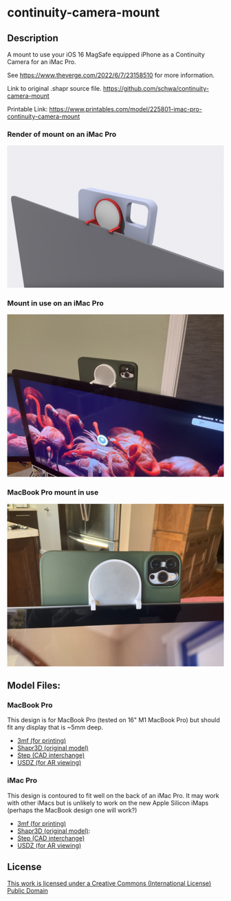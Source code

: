 # continuity-camera-mount

## Description

A mount to use your iOS 16 MagSafe equipped iPhone as a Continuity Camera for an iMac Pro.

See https://www.theverge.com/2022/6/7/23158510 for more information.

Link to original .shapr source file. https://github.com/schwa/continuity-camera-mount

Printable Link: https://www.printables.com/model/225801-imac-pro-continuity-camera-mount

### Render of mount on an iMac Pro

![iMac Pro Render](Images/IMG_0018.PNG)

### Mount in use on an iMac Pro

![iMac Pro In-Use](Images/IMG_0014.jpeg)

### MacBook Pro mount in use

![Macbook Pro In Usse](Images/IMG_0019.jpeg)

## Model Files:

### MacBook Pro

This design is for MacBook Pro (tested on 16" M1 MacBook Pro) but should fit any display that is ~5mm deep.

* [3mf (for printing)](Models/MacBook%20Pro%20Coherence%20Camera%20Mount.3mf)
* [Shapr3D (original model)](Models/MacBook%20Pro%20Coherence%20Camera%20Mount.shapr)
* [Step (CAD interchange)](Models/MacBook%20Pro%20Coherence%20Camera%20Mount.step)
* [USDZ (for AR viewing)](Models/MacBook%20Pro%20Coherence%20Camera%20Mount.usdz)

### iMac Pro

This design is contoured to fit well on the back of an iMac Pro. It may work with other iMacs but is unlikely to work on the new Apple Silicon iMaps (perhaps the MacBook design one will work?)

* [3mf (for printing)](Models/iMac%20Pro%20Continuity%20Camera%20Mount.3mf)
* [Shapr3D (original model)](Models/iMac%20Pro%20Continuity%20Camera%20Mount.shapr):
* [Step (CAD interchange)](Models/iMac%20Pro%20Continuity%20Camera%20Mount.step)
* [USDZ (for AR viewing)](Models/iMac%20Pro%20Continuity%20Camera%20Mount.usdz)

## License

[This work is licensed under a
Creative Commons (International License)
Public Domain](https://creativecommons.org/share-your-work/public-domain/cc0/)
